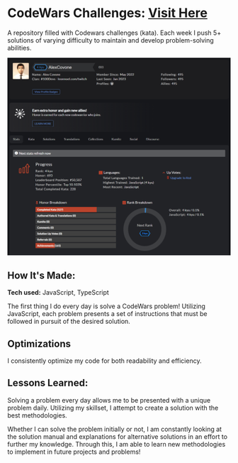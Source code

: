 # CodeWars Challenges: <a href="https://www.codewars.com/users/AlexCovone" target="_blank" rel="noopener noreferrer">Visit Here</a>
A repository filled with Codewars challenges (kata). Each week I push 5+ solutions of varying difficulty to maintain and develop problem-solving abilities. 


![alt tag](/codeWarsScreenShot.png)

## How It's Made:

**Tech used:** JavaScript, TypeScript

The first thing I do every day is solve a CodeWars problem! Utilizing JavaScript, each problem presents a set of instructions that must be followed in pursuit of the desired solution.

## Optimizations
I consistently optimize my code for both readability and efficiency. 

## Lessons Learned:

Solving a problem every day allows me to be presented with a unique problem daily. Utilizing my skillset, I attempt to create a solution with the best methodologies. 

Whether I can solve the problem initially or not, I am constantly looking at the solution manual and explanations for alternative solutions in an effort to further my knowledge. Through this, I am able to learn new methodologies to implement in future projects and problems!

